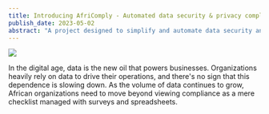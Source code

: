 ```yaml
---
title: Introducing AfriComply - Automated data security & privacy compliance platform for Africa
publish_date: 2023-05-02
abstract: "A project designed to simplify and automate data security and privacy compliance for various stakeholders across Africa."
---
```



<img src="second/hello2.png"/>


In the digital age, data is the new oil that powers businesses. Organizations heavily rely on data to drive their operations, and there's no sign that this dependence is slowing down. As the volume of data continues to grow, African organizations need to move beyond viewing compliance as a mere checklist managed with surveys and spreadsheets.

